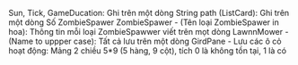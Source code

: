 Sun, Tick, GameDucation: Ghi trên một dòng
String path (ListCard): Ghi trên một dòng
Số ZombieSpawer
ZombieSpawer - (Tên loại ZombieSpawer in hoa): Thông tin mỗi loại ZombieSpawwer viết trên mọt dòng
LawnnMower - (Name to uppper case): Tất cả lưu trên một dòng
GirdPane - Lưu các ô cỏ hoạt động: Mảng 2 chiều 5*9 (5 hàng, 9 cột), tích 0 là không tồn tại, 1 là có